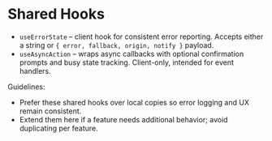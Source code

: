 # Shared Hooks

- `useErrorState` – client hook for consistent error reporting. Accepts either a string or `{ error, fallback, origin, notify }` payload.
- `useAsyncAction` – wraps async callbacks with optional confirmation prompts and busy state tracking. Client-only, intended for event handlers.

Guidelines:
- Prefer these shared hooks over local copies so error logging and UX remain consistent.
- Extend them here if a feature needs additional behavior; avoid duplicating per feature.
